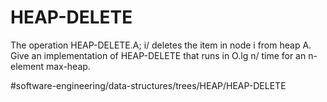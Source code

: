 # HEAP-DELETE
 The operation HEAP-DELETE.A; i/ deletes the item in node i from heap A. Give an implementation of HEAP-DELETE that runs in O.lg n/ time for an n-element max-heap.


#software-engineering/data-structures/trees/HEAP/HEAP-DELETE
